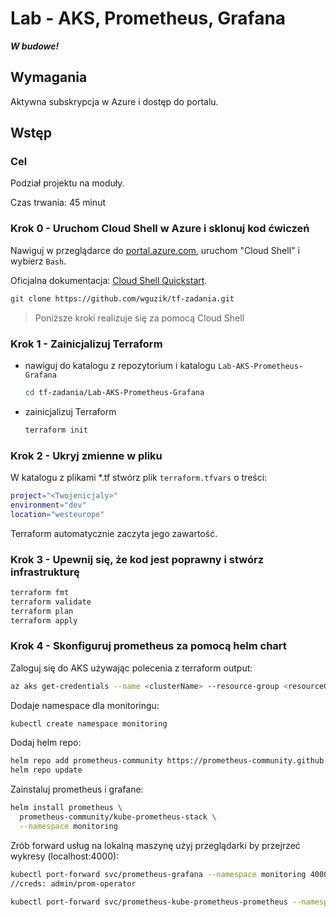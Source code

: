 # Lab - AKS, Prometheus, Grafana

***W budowe!***

## Wymagania
Aktywna subskrypcja w Azure i dostęp do portalu.

## Wstęp
### Cel
Podział projektu na moduły.

Czas trwania: 45 minut


### Krok 0 - Uruchom Cloud Shell w Azure i sklonuj kod ćwiczeń

Nawiguj w przeglądarce do [portal.azure.com](https://portal.azure.com), uruchom "Cloud Shell" i wybierz `Bash`.

Oficjalna dokumentacja: [Cloud Shell Quickstart](https://github.com/MicrosoftDocs/azure-docs/blob/main/articles/cloud-shell/quickstart.md).

```bash
git clone https://github.com/wguzik/tf-zadania.git
```

> Poniższe kroki realizuje się za pomocą Cloud Shell

### Krok 1 - Zainicjalizuj Terraform

- nawiguj do katalogu z repozytorium i katalogu `Lab-AKS-Prometheus-Grafana`
  ```bash
  cd tf-zadania/Lab-AKS-Prometheus-Grafana
  ```

- zainicjalizuj Terraform
  ```bash
  terraform init
  ```

### Krok 2 - Ukryj zmienne w pliku

W katalogu z plikami *.tf stwórz plik `terraform.tfvars` o treści:

```bash
project="<Twojenicjaly>"
environment="dev"
location="westeurope"
```

Terraform automatycznie zaczyta jego zawartość.

### Krok 3 - Upewnij się, że kod jest poprawny i stwórz infrastrukturę

```bash
terraform fmt
terraform validate
terraform plan
terraform apply
```

### Krok 4 - Skonfiguruj prometheus za pomocą helm chart

Zaloguj się do AKS używając polecenia z terraform output:

```bash
az aks get-credentials --name <clusterName> --resource-group <resourceGroupName>
```

Dodaje namespace dla monitoringu:

```bash
kubectl create namespace monitoring
```

Dodaj helm repo:
```bash
helm repo add prometheus-community https://prometheus-community.github.io/helm-charts
helm repo update
```

Zainstaluj prometheus i grafane:

```bash
helm install prometheus \
  prometheus-community/kube-prometheus-stack \
  --namespace monitoring
```

Zrób forward usług na lokalną maszynę użyj przeglądarki by przejrzeć wykresy (localhost:4000):
```bash
kubectl port-forward svc/prometheus-grafana --namespace monitoring 4000:80
//creds: admin/prom-operator
```

```bash
kubectl port-forward svc/prometheus-kube-prometheus-prometheus --namespace monitoring 4001:9090
```

